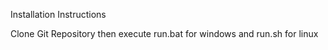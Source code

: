 Installation Instructions

Clone Git Repository then execute run.bat for windows and run.sh for linux